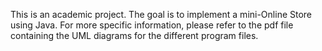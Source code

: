 This is an academic project. The goal is to implement a mini-Online Store using Java. For more specific information, please
refer to the pdf file containing the UML diagrams for the different program files.
